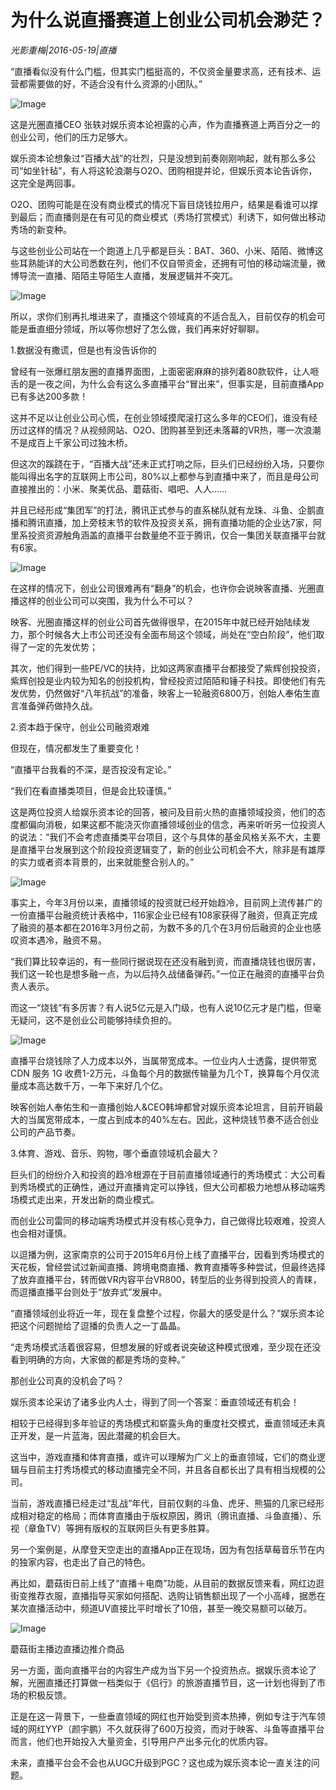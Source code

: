 # 为什么说直播赛道上创业公司机会渺茫？

*光影重梅|2016-05-19|直播*

“直播看似没有什么门槛，但其实门槛挺高的，不仅资金量要求高，还有技术、运营都需要做的好，不适合没有什么资源的小团队。”

![Image](http://static.ylzbl.com/uploads/ueditor/php/upload/image/20170809/1502266315270403.jpg)

这是光圈直播CEO 张轶对娱乐资本论袒露的心声，作为直播赛道上两百分之一的创业公司，他们的压力足够大。

娱乐资本论想象过“百播大战”的壮烈，只是没想到前奏刚刚响起，就有那么多公司“如坐针毡”，有人将这轮浪潮与O2O、团购相提并论，但娱乐资本论告诉你，这完全是两回事。

O2O、团购可能是在没有商业模式的情况下盲目烧钱拉用户，结果是看谁可以撑到最后；而直播则是在有可见的商业模式（秀场打赏模式）利诱下，如何做出移动秀场的新变种。

与这些创业公司站在一个跑道上几乎都是巨头：BAT、360、小米、陌陌、微博这些耳熟能详的大公司悉数在列，他们不仅自带资金，还拥有可怕的移动端流量，微博导流一直播、陌陌主导陌生人直播，发展逻辑并不突兀。

![Image](http://p1.pstatp.com/large/31f700006e9a3b2ff2f3)

所以，求你们别再扎堆进来了，直播这个领域真的不适合乱入，目前仅存的机会可能是垂直细分领域，所以等你想好了怎么做，我们再来好好聊聊。

1.数据没有撒谎，但是也有没告诉你的

曾经有一张爆红朋友圈的直播界面图，上面密密麻麻的排列着80款软件，让人咂舌的是一夜之间，为什么会有这么多直播平台“冒出来”，但事实是，目前直播App已有多达200多款！

这并不足以让创业公司心慌，在创业领域摸爬滚打这么多年的CEO们，谁没有经历过这样的情况？从视频网站、O2O、团购甚至到还未落幕的VR热，哪一次浪潮不是成百上千家公司过独木桥。

但这次的蹊跷在于，“百播大战”还未正式打响之际，巨头们已经纷纷入场，只要你能叫得出名字的互联网上市公司，80%以上都参与到直播中来了，而且是母公司直接推出的：小米、聚美优品、蘑菇街、唱吧、人人……

并且已经形成“集团军”的打法，腾讯正式参与的直系梯队就有龙珠、斗鱼、企鹅直播和腾讯直播，加上旁枝末节的软件及投资关系，拥有直播功能的企业达7家，阿里系投资资源触角涵盖的直播平台数量绝不亚于腾讯，仅合一集团关联直播平台就有6家。

![Image](http://p2.pstatp.com/large/31f300053f0cae2b4b73)

在这样的情况下，创业公司很难再有“翻身”的机会，也许你会说映客直播、光圈直播这样的创业公司可以突围，我为什么不可以？

映客、光圈直播这样的创业公司首先做得很早，在2015年中就已经开始陆续发力，那个时候各大上市公司还没有全面布局这个领域，尚处在“空白阶段”，他们取得了一定的先发优势；

其次，他们得到一些PE/VC的扶持，比如这两家直播平台都接受了紫辉创投投资，紫辉创投是业内较为知名的创投机构，曾经投资过陌陌和锤子科技。即使他们有先发优势，仍然做好“八年抗战”的准备，映客上一轮融资6800万，创始人奉佑生直言准备弹药做持久战。

2.资本趋于保守，创业公司融资艰难

但现在，情况都发生了重要变化！

“直播平台我看的不深，是否投没有定论。”

“我们在看直播类项目，但是会比较谨慎。”

这是两位投资人给娱乐资本论的回答，被问及目前火热的直播领域投资，他们的态度都偏向消极，如果这都不能浇灭你直播领域创业的信念，再来听听另一位投资人的说法：“我们不会考虑直播类平台项目，这个与具体的基金风格关系不大，主要是直播平台发展到这个阶段投资逻辑变了，新的创业公司机会不大，除非是有雄厚的实力或者资本背景的，出来就能整合别人的。”

![Image](http://p1.pstatp.com/large/320200005f715b50c7ff)

事实上，今年3月份以来，直播领域的投资就已经开始趋冷，目前网上流传甚广的一份直播平台融资统计表格中，116家企业已经有108家获得了融资，但真正完成了融资的基本都在2016年3月份之前，为数不多的几个在3月份后融资的企业也感叹资本遇冷，融资不易。

“我们算比较幸运的，有一些同行据说现在还没有融到资，而直播烧钱也很厉害，我们这一轮也是想多融一点，为以后持久战储备弹药。”一位正在融资的直播平台负责人表示。

而这一“烧钱”有多厉害？有人说5亿元是入门级，也有人说10亿元才是门槛，但毫无疑问，这不是创业公司能够持续负担的。

![Image](http://p7.pstatp.com/large/31fe0000620c1b935dc7)

直播平台烧钱除了人力成本以外，当属带宽成本。一位业内人士透露，提供带宽CDN 服务 1G 收费1-2万元，斗鱼每个月的数据传输量为几个T，换算每个月仅流量成本高达数千万，一年下来好几个亿。

映客创始人奉佑生和一直播创始人&CEO韩坤都曾对娱乐资本论坦言，目前开销最大的当属宽带成本，一度占到成本的40%左右。因此，这种烧钱节奏不适合创业公司的产品节奏。

3.体育、游戏、音乐、购物，哪个垂直领域机会最大？

巨头们的纷纷介入和投资的趋冷根源在于目前直播领域通行的秀场模式：大公司看到秀场模式的正确性，通过开直播肯定可以挣钱，但大公司都极力地想从移动端秀场模式走出来，开发出新的商业模式。

而创业公司雷同的移动端秀场模式并没有核心竞争力，自己做得比较艰难，投资人也会相对谨慎。

以逗播为例，这家南京的公司于2015年6月份上线了直播平台，因看到秀场模式的天花板，曾经尝试过新闻直播、跨境电商直播、教育直播等多种尝试，但最终选择了放弃直播平台，转而做VR内容平台VR800，转型后的业务得到投资人的青睐，而逗播直播平台则处于“放弃式”发展中。

“直播领域创业将近一年，现在复盘整个过程，你最大的感受是什么？”娱乐资本论把这个问题抛给了逗播的负责人之一丁晶晶。

“走秀场模式活着很容易，但想发展的好或者说突破这种模式很难，至少现在还没看到明确的方向，大家做的都是秀场的变种。”

那创业公司真的没机会了吗？

娱乐资本论采访了诸多业内人士，得到了同一个答案：垂直领域还有机会！

相较于已经得到多年验证的秀场模式和崭露头角的重度社交模式，垂直领域还未真正开发，是一片蓝海，因此潜藏的机会巨大。

这当中，游戏直播和体育直播，或许可以理解为广义上的垂直领域，它们的商业逻辑与目前主打秀场模式的移动直播完全不同，并且各自都长出了具有相当规模的公司。

当前，游戏直播已经走过“乱战”年代，目前仅剩的斗鱼、虎牙、熊猫的几家已经形成相对稳定的格局；而体育直播由于版权原因，腾讯（腾讯直播、斗鱼直播）、乐视（章鱼TV）等拥有版权的互联网巨头有更多胜算。

另一个案例是，从摩登天空走出的直播App正在现场，因为有包括草莓音乐节在内的独家内容，也走出了自己的特色。

再比如，蘑菇街日前上线了“直播＋电商”功能，从目前的数据反馈来看，网红边逛街变推荐衣服，直播指导买家如何搭配、选购让销售额出现了一个小高峰，据悉在某次直播活动中，频道UV直接比平时增长了10倍，甚至一晚交易额可以破万。

![Image](http://p3.pstatp.com/large/31f5000216a344123e8b)

蘑菇街主播边直播边推介商品

另一方面，面向直播平台的内容生产成为当下另一个投资热点。据娱乐资本论了解，光圈直播还打算做一档类似于《侣行》的旅游直播节目，这一计划也得到了市场的积极反馈。

正是在这一背景下，一些垂直领域的网红也开始受到资本热捧，例如专注于汽车领域的网红YYP（颜宇鹏）不久就获得了600万投资，而对于映客、斗鱼等直播平台而言，他们也开始投入大量资金，引导用户产出多元化的优质内容。

未来，直播平台会不会也从UGC升级到PGC？这也成为娱乐资本论一直关注的问题。

